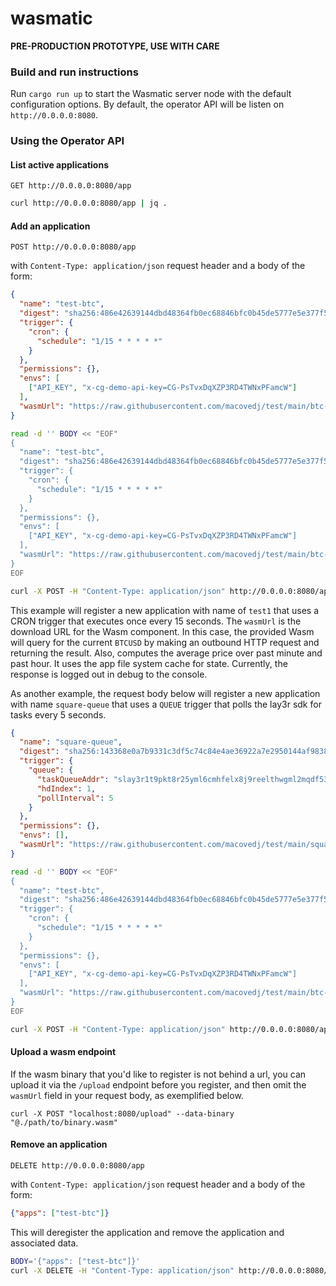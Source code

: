 # wasmatic

**PRE-PRODUCTION PROTOTYPE, USE WITH CARE**

### Build and run instructions

Run `cargo run up` to start the Wasmatic server node with the default configuration options.
By default, the operator API will be listen on `http://0.0.0.0:8080`.


### Using the Operator API

#### List active applications

`GET http://0.0.0.0:8080/app`

```bash
curl http://0.0.0.0:8080/app | jq .
```

#### Add an application

`POST http://0.0.0.0:8080/app`

with `Content-Type: application/json` request header and a body of the form:

```json
{
  "name": "test-btc",
  "digest": "sha256:486e42639144dbd48364fb0ec68846bfc0b45de5777e5e377f5496d91b9abec3",
  "trigger": {
    "cron": {
      "schedule": "1/15 * * * * *"
    }
  },
  "permissions": {},
  "envs": [
    ["API_KEY", "x-cg-demo-api-key=CG-PsTvxDqXZP3RD4TWNxPFamcW"]
  ],
  "wasmUrl": "https://raw.githubusercontent.com/macovedj/test/main/btc-avg/btc_avg.wasm"
}
```

```bash
read -d '' BODY << "EOF"
{
  "name": "test-btc",
  "digest": "sha256:486e42639144dbd48364fb0ec68846bfc0b45de5777e5e377f5496d91b9abec3",
  "trigger": {
    "cron": {
      "schedule": "1/15 * * * * *"
    }
  },
  "permissions": {},
  "envs": [
    ["API_KEY", "x-cg-demo-api-key=CG-PsTvxDqXZP3RD4TWNxPFamcW"]
  ],
  "wasmUrl": "https://raw.githubusercontent.com/macovedj/test/main/btc-avg/btc_avg.wasm"
}
EOF

curl -X POST -H "Content-Type: application/json" http://0.0.0.0:8080/app -d "$BODY"
```

This example will register a new application with name of `test1` that uses a CRON trigger that
executes once every 15 seconds. The `wasmUrl` is the download URL for the Wasm component. In this case,
the provided Wasm will query for the current `BTCUSD` by making an outbound HTTP request and returning
the result. Also, computes the average price over past minute and past hour. It uses the app file system
cache for state. Currently, the response is logged out in debug to the console.

As another example, the request body below will register a new application with name `square-queue` that uses a `QUEUE` trigger that polls the lay3r sdk for tasks every 5 seconds.

```json
{
  "name": "square-queue",
  "digest": "sha256:143368e0a7b9331c3df5c74c84e4ae36922a7e2950144af983858b2183934c93",
  "trigger": {
    "queue": {
      "taskQueueAddr": "slay3r1t9pkt8r25yml6cmhfelx8j9reelthwgml2mqdf53wkvp0wca6systd9gfn",
      "hdIndex": 1,
      "pollInterval": 5
    }
  },
  "permissions": {},
  "envs": [],
  "wasmUrl": "https://raw.githubusercontent.com/macovedj/test/main/square/square.wasm"
}
```

```bash
read -d '' BODY << "EOF"
{
  "name": "test-btc",
  "digest": "sha256:486e42639144dbd48364fb0ec68846bfc0b45de5777e5e377f5496d91b9abec3",
  "trigger": {
    "cron": {
      "schedule": "1/15 * * * * *"
    }
  },
  "permissions": {},
  "envs": [
    ["API_KEY", "x-cg-demo-api-key=CG-PsTvxDqXZP3RD4TWNxPFamcW"]
  ],
  "wasmUrl": "https://raw.githubusercontent.com/macovedj/test/main/btc-avg/btc_avg.wasm"
}
EOF

curl -X POST -H "Content-Type: application/json" http://0.0.0.0:8080/app -d "$BODY"
```

#### Upload a wasm endpoint

If the wasm binary that you'd like to register is not behind a url, you can upload it via the `/upload` endpoint before you register, and then omit the `wasmUrl` field in your request body, as exemplified below.

```curl -X POST "localhost:8080/upload" --data-binary "@./path/to/binary.wasm"```
#### Remove an application

`DELETE http://0.0.0.0:8080/app`

with `Content-Type: application/json` request header and a body of the form:

```json
{"apps": ["test-btc"]}
```

This will deregister the application and remove the application and associated data.

```bash
BODY='{"apps": ["test-btc"]}'
curl -X DELETE -H "Content-Type: application/json" http://0.0.0.0:8080/app -d "$BODY"
```
